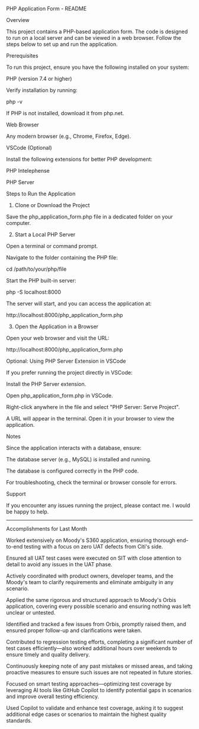 PHP Application Form - README

Overview

This project contains a PHP-based application form. The code is designed to run on a local server and can be viewed in a web browser. Follow the steps below to set up and run the application.

Prerequisites

To run this project, ensure you have the following installed on your system:

PHP (version 7.4 or higher)

Verify installation by running:

php -v

If PHP is not installed, download it from php.net.

Web Browser

Any modern browser (e.g., Chrome, Firefox, Edge).

VSCode (Optional)

Install the following extensions for better PHP development:

PHP Intelephense

PHP Server

Steps to Run the Application

1. Clone or Download the Project

Save the php_application_form.php file in a dedicated folder on your computer.

2. Start a Local PHP Server

Open a terminal or command prompt.

Navigate to the folder containing the PHP file:

cd /path/to/your/php/file

Start the PHP built-in server:

php -S localhost:8000

The server will start, and you can access the application at:

http://localhost:8000/php_application_form.php

3. Open the Application in a Browser

Open your web browser and visit the URL:

http://localhost:8000/php_application_form.php

Optional: Using PHP Server Extension in VSCode

If you prefer running the project directly in VSCode:

Install the PHP Server extension.

Open php_application_form.php in VSCode.

Right-click anywhere in the file and select "PHP Server: Serve Project".

A URL will appear in the terminal. Open it in your browser to view the application.

Notes

Since the application interacts with a database, ensure:

The database server (e.g., MySQL) is installed and running.

The database is configured correctly in the PHP code.

For troubleshooting, check the terminal or browser console for errors.

Support

If you encounter any issues running the project, please contact me. I would be happy to help.

-----------------------------------------------------------------------------------------------------------------------------------------------------------------------------
Accomplishments for Last Month
 
Worked extensively on Moody's S360 application, ensuring thorough end-to-end testing with a focus on zero UAT defects from Citi's side.
 
Ensured all UAT test cases were executed on SIT with close attention to detail to avoid any issues in the UAT phase.
 
Actively coordinated with product owners, developer teams, and the Moody's team to clarify requirements and eliminate ambiguity in any scenario.
 
Applied the same rigorous and structured approach to Moody's Orbis application, covering every possible scenario and ensuring nothing was left unclear or untested.
 
Identified and tracked a few issues from Orbis, promptly raised them, and ensured proper follow-up and clarifications were taken.
 
Contributed to regression testing efforts, completing a significant number of test cases efficiently—also worked additional hours over weekends to ensure timely and quality delivery.
 
Continuously keeping note of any past mistakes or missed areas, and taking proactive measures to ensure such issues are not repeated in future stories.
 
Focused on smart testing approaches—optimizing test coverage by leveraging AI tools like GitHub Copilot to identify potential gaps in scenarios and improve overall testing efficiency.
 
Used Copilot to validate and enhance test coverage, asking it to suggest additional edge cases or scenarios to maintain the highest quality standards.
